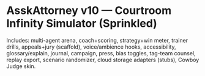# AsskAttorney v10 — Courtroom Infinity Simulator (Sprinkled)
Includes: multi-agent arena, coach+scoring, strategy+win meter, trainer drills, appeals+jury (scaffold),
voice/ambience hooks, accessibility, glossary/explain, journal, campaign, press, bias toggles, tag-team counsel,
replay export, scenario randomizer, cloud storage adapters (stubs), Cowboy Judge skin.
